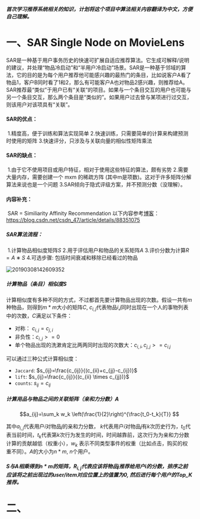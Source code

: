 ##### ﻿首次学习推荐系统相关的知识，计划将这个项目中算法相关内容翻译为中文，方便自己理解。

# 一、SAR Single Node on MovieLens

​	SAR是一种基于用户事务历史的快速可扩展自适应推荐算法。它生成可解释/说明的建议，并处理“物品冷启动”和“半用户冷启动”场景。SAR是一种基于邻域的算法，它的目的是为每个用户推荐他可能感兴趣的最热门的条目，比如说客户A看了物品1，客户B同时看了1和2，那么有可能客户A也对物品2感兴趣，则推荐给A。
	SAR推荐最“类似”于用户已有“关联”的项目。如果与一个条目交互的用户也可能与另一个条目交互，那么两个条目是“类似的”。如果用户过去曾与某项进行过交互，则该用户对该项具有“关联”。

#### SAR的优点：

​	1.精度高，便于训练和算法实现简单
	2.快速训练，只需要简单的计算来构建预测时使用的矩阵
	3.快速评分，只涉及与关联向量的相似性矩阵乘法

#### SAR的缺点：

​	1.由于它不使用项目或用户特征，相对于使用这些特征的算法，颇有劣势
	2.需要大量内存，需要创建一个 mxm 的稀疏方阵 (其中m是项数)。这对于许多矩阵分解算法来说也是一个问题
	3.SAR倾向于隐式评级方案，并不预测分数（没理解）。

#### 内容补充：

​	SAR = Similiarity Affinity Recommendation
	以下内容参考[博客](https://blog.csdn.net/csdn_47/article/details/88351075)：https://blog.csdn.net/csdn_47/article/details/88351075

##### 	SAR算法流程：

​	1.计算物品相似度矩阵$S$ 
	2.用于评估用户和物品的关系矩阵$A$ 
	3.评价分数为计算$R=A∗S$
	4.可选步骤: 包括时间衰减和移除已经看过的物品

![20190308142609352](C:\Users\windows\Desktop\20190308142609352.png)

##### 计算物品（条目）相似度$S$

​	计算相似度有多种不同的方式，不过都首先要计算物品出现的次数。假设一共有$m$种物品，则得到$m*m$大小的矩阵$C$, $c_{i,j}$代表物品$i$,$j$同时出现在一个人的事物列表中的次数，$C$满足以下条件：

- 对称： $c_{i,j}=c_{j,i}$
- 非负性：$c_{i,j}>=0$
- 单个物品出现的洗漱肯定比两两同时出现的次数大：$c_{i,i},c_{j,j}>=c_{i.j}$

可以通过三种公式计算相似度：

- `Jaccard`: $s_{ij}=\frac{c_{ij}}{(c_{ii}+c_{jj}-c_{ij})}$
- `lift`: $s_{ij}=\frac{c_{ij}}{(c_{ii} \times c_{jj})}$
- `counts`: $s_{ij}=c_{ij}$

##### 计算用品与物品之间的关联矩阵（亲和力分数）$A$

$$a_{ij}=\sum_k w_k \left(\frac{1}{2}\right)^{\frac{t_0-t_k}{T}} $$

其中$a_{i,j}$代表用户$i$对物品$j$的亲和力分数， $k$代表用户$i$对物品$j$有$k$次历史行为，$t_0$代表当前时间，$t_k$代表第$k$次行为发生的时间，时间越靠前，这次行为为亲和力分数计算的贡献越低（权重小），$w_k$ 表示不同类型事件的权重（比如点击，购买的权重不同）。$A$的大小为$n*m$, $n$个用户。

##### $S$与$A$相乘得到$n*m$的矩阵，$R_{i,j}$代表应该将物品j推荐给用户i的分数，排序之前应该将之前出现过的user/item对应位置上的值置为0, 然后进行每个用户的Top_K推荐。

# 二、